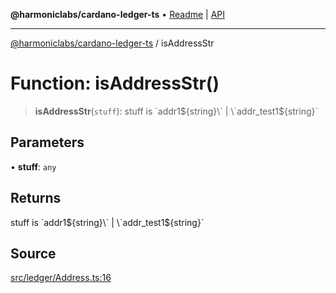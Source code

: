 **@harmoniclabs/cardano-ledger-ts** • [Readme](../Introduction.md) \| [API](../globals.md)

***

[@harmoniclabs/cardano-ledger-ts](../Introduction.md) / isAddressStr

# Function: isAddressStr()

> **isAddressStr**(`stuff`): stuff is \`addr1${string}\` | \`addr_test1${string}\`

## Parameters

• **stuff**: `any`

## Returns

stuff is \`addr1${string}\` | \`addr_test1${string}\`

## Source

[src/ledger/Address.ts:16](https://github.com/HarmonicLabs/cardano-ledger-ts/blob/d1659b0/src/ledger/Address.ts#L16)
